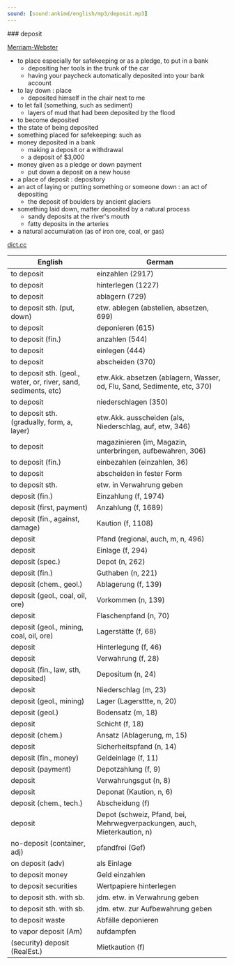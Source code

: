 ```yaml
---
sound: [sound:ankimd/english/mp3/deposit.mp3]
---
```


\### deposit

[Merriam-Webster](https://www.merriam-webster.com/dictionary/deposit)

- to place especially for safekeeping or as a pledge, to put in a bank
    - depositing her tools in the trunk of the car
    - having your paycheck automatically deposited into your bank account
- to lay down : place
    - deposited himself in the chair next to me
- to let fall (something, such as sediment)
    - layers of mud that had been deposited by the flood
- to become deposited
- the state of being deposited
- something placed for safekeeping: such as
- money deposited in a bank
    - making a deposit or a withdrawal
    - a deposit of $3,000
- money given as a pledge or down payment
    - put down a deposit on a new house
- a place of deposit : depository
- an act of laying or putting something or someone down : an act of depositing
    - the deposit of boulders by ancient glaciers
- something laid down, matter deposited by a natural process
    - sandy deposits at the river's mouth
    - fatty deposits in the arteries
- a natural accumulation (as of iron ore, coal, or gas)

[dict.cc](https://www.dict.cc/deposit)

| English        | German       |
| -------------- | ------------ |
| to deposit | einzahlen (2917) |
| to deposit | hinterlegen (1227) |
| to deposit | ablagern (729) |
| to deposit sth. (put, down) | etw. ablegen (abstellen, absetzen, 699) |
| to deposit | deponieren (615) |
| to deposit (fin.) | anzahlen (544) |
| to deposit | einlegen (444) |
| to deposit | abscheiden (370) |
| to deposit sth. (geol., water, or, river, sand, sediments, etc) | etw.Akk. absetzen (ablagern, Wasser, od, Flu, Sand, Sedimente, etc, 370) |
| to deposit | niederschlagen (350) |
| to deposit sth. (gradually, form, a, layer) | etw.Akk. ausscheiden (als, Niederschlag, auf, etw, 346) |
| to deposit | magazinieren (im, Magazin, unterbringen, aufbewahren, 306) |
| to deposit (fin.) | einbezahlen (einzahlen, 36) |
| to deposit | abscheiden in fester Form |
| to deposit sth. | etw. in Verwahrung geben |
| deposit (fin.) | Einzahlung (f, 1974) |
| deposit (first, payment) | Anzahlung (f, 1689) |
| deposit (fin., against, damage) | Kaution (f, 1108) |
| deposit | Pfand (regional, auch, m, n, 496) |
| deposit | Einlage (f, 294) |
| deposit (spec.) | Depot (n, 262) |
| deposit (fin.) | Guthaben (n, 221) |
| deposit (chem., geol.) | Ablagerung (f, 139) |
| deposit (geol., coal, oil, ore) | Vorkommen (n, 139) |
| deposit | Flaschenpfand (n, 70) |
| deposit (geol., mining, coal, oil, ore) | Lagerstätte (f, 68) |
| deposit | Hinterlegung (f, 46) |
| deposit | Verwahrung (f, 28) |
| deposit (fin., law, sth, deposited) | Depositum (n, 24) |
| deposit | Niederschlag (m, 23) |
| deposit (geol., mining) | Lager (Lagersttte, n, 20) |
| deposit (geol.) | Bodensatz (m, 18) |
| deposit | Schicht (f, 18) |
| deposit (chem.) | Ansatz (Ablagerung, m, 15) |
| deposit | Sicherheitspfand (n, 14) |
| deposit (fin., money) | Geldeinlage (f, 11) |
| deposit (payment) | Depotzahlung (f, 9) |
| deposit | Verwahrungsgut (n, 8) |
| deposit | Deponat (Kaution, n, 6) |
| deposit (chem., tech.) | Abscheidung (f) |
| deposit | Depot (schweiz, Pfand, bei, Mehrwegverpackungen, auch, Mieterkaution, n) |
| no-deposit (container, adj) | pfandfrei (Gef) |
| on deposit (adv) | als Einlage |
| to deposit money | Geld einzahlen |
| to deposit securities | Wertpapiere hinterlegen |
| to deposit sth. with sb. | jdm. etw. in Verwahrung geben |
| to deposit sth. with sb. | jdm. etw. zur Aufbewahrung geben |
| to deposit waste | Abfälle deponieren |
| to vapor deposit (Am) | aufdampfen |
| (security) deposit (RealEst.) | Mietkaution (f) |
